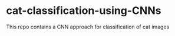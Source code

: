 # cat-classification-using-CNNs
 This repo contains a CNN approach for classification of cat images
